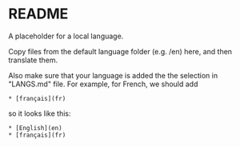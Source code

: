# README

A placeholder for a local language.

Copy files from the default language folder \(e.g. /en\) here, and then translate them.

Also make sure that your language is added the the selection in "LANGS.md" file. For example, for French, we should add

`* [français](fr)`

so it looks like this:

`* [English](en)`  
 `* [français](fr)`

